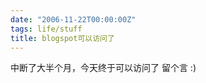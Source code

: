 ```yaml
---
date: "2006-11-22T00:00:00Z"
tags: life/stuff
title: blogspot可以访问了
---
```


中断了大半个月，今天终于可以访问了
留个言 :)
